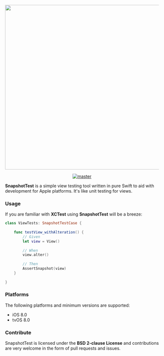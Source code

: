 <p align="center">
	<img src="logo.png" width="540">
</p>

<p align="center">
	<a href="https://travis-ci.org/parski/SnapshotTest"><img src="https://img.shields.io/travis/rust-lang/rust/master.svg?style=flat-square" alt="master" /></a>
</p>

**SnapshotTest** is a simple view testing tool written in pure Swift to aid with development for Apple platforms. It's like unit testing for views.

### Usage
If you are familiar with **XCTest** using **SnapshotTest** will be a breeze:

```swift
class ViewTests: SnapshotTestCase {
    
    func testView_withAlteration() {
        // Given
        let view = View()
        
        // When
        view.alter()
        
        // Then
        AssertSnapshot(view)
    }
    
}
```

### Platforms
The following platforms and minimum versions are supported:

* iOS 8.0
* tvOS 8.0

### Contribute
SnapshotTest is licensed under the **BSD 2-clause License** and contributions are very welcome in the form of pull requests and issues.